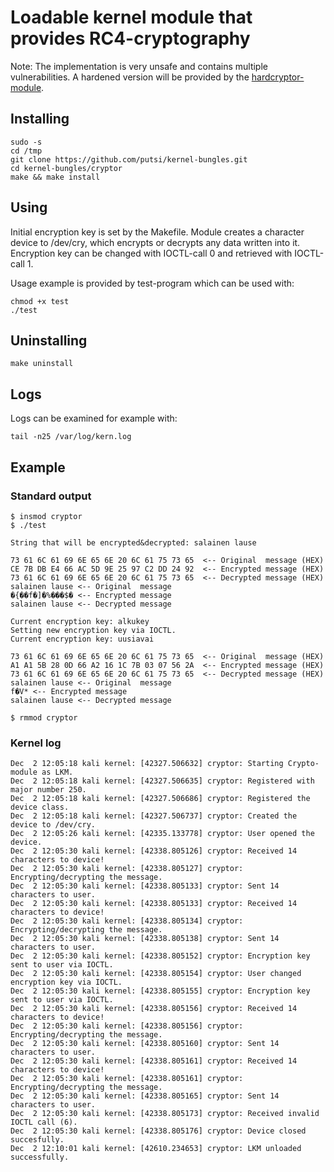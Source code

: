 # Loadable kernel module that provides RC4-cryptography

Note: The implementation is very unsafe and contains multiple vulnerabilities.  A hardened version will be provided by the [hardcryptor-module](https://github.com/putsi/kernel-bungles/tree/master/hardcryptor).

## Installing
```
sudo -s
cd /tmp
git clone https://github.com/putsi/kernel-bungles.git
cd kernel-bungles/cryptor
make && make install
```

## Using
Initial encryption key is set by the Makefile.
Module creates a character device to /dev/cry, which encrypts or decrypts any data written into it.
Encryption key can be changed with IOCTL-call 0 and retrieved with IOCTL-call 1.

Usage example is provided by test-program which can be used with:
```
chmod +x test
./test
```

## Uninstalling
```
make uninstall
```

## Logs
Logs can be examined for example with:
```
tail -n25 /var/log/kern.log
```

## Example
### Standard output
```
$ insmod cryptor
$ ./test

String that will be encrypted&decrypted: salainen lause

73 61 6C 61 69 6E 65 6E 20 6C 61 75 73 65  <-- Original  message (HEX)
CE 7B DB E4 66 AC 5D 9E 25 97 C2 DD 24 92  <-- Encrypted message (HEX)
73 61 6C 61 69 6E 65 6E 20 6C 61 75 73 65  <-- Decrypted message (HEX)
salainen lause <-- Original  message
�{��f�]�%���$� <-- Encrypted message
salainen lause <-- Decrypted message

Current encryption key: alkukey
Setting new encryption key via IOCTL.
Current encryption key: uusiavai

73 61 6C 61 69 6E 65 6E 20 6C 61 75 73 65  <-- Original  message (HEX)
A1 A1 5B 28 0D 66 A2 16 1C 7B 03 07 56 2A  <-- Encrypted message (HEX)
73 61 6C 61 69 6E 65 6E 20 6C 61 75 73 65  <-- Decrypted message (HEX)
salainen lause <-- Original  message
f�V* <-- Encrypted message
salainen lause <-- Decrypted message

$ rmmod cryptor
```
### Kernel log
```
Dec  2 12:05:18 kali kernel: [42327.506632] cryptor: Starting Crypto-module as LKM.
Dec  2 12:05:18 kali kernel: [42327.506635] cryptor: Registered with major number 250.
Dec  2 12:05:18 kali kernel: [42327.506686] cryptor: Registered the device class.
Dec  2 12:05:18 kali kernel: [42327.506737] cryptor: Created the device to /dev/cry.
Dec  2 12:05:26 kali kernel: [42335.133778] cryptor: User opened the device.
Dec  2 12:05:30 kali kernel: [42338.805126] cryptor: Received 14 characters to device!
Dec  2 12:05:30 kali kernel: [42338.805127] cryptor: Encrypting/decrypting the message.
Dec  2 12:05:30 kali kernel: [42338.805133] cryptor: Sent 14 characters to user.
Dec  2 12:05:30 kali kernel: [42338.805133] cryptor: Received 14 characters to device!
Dec  2 12:05:30 kali kernel: [42338.805134] cryptor: Encrypting/decrypting the message.
Dec  2 12:05:30 kali kernel: [42338.805138] cryptor: Sent 14 characters to user.
Dec  2 12:05:30 kali kernel: [42338.805152] cryptor: Encryption key sent to user via IOCTL.
Dec  2 12:05:30 kali kernel: [42338.805154] cryptor: User changed encryption key via IOCTL.
Dec  2 12:05:30 kali kernel: [42338.805155] cryptor: Encryption key sent to user via IOCTL.
Dec  2 12:05:30 kali kernel: [42338.805156] cryptor: Received 14 characters to device!
Dec  2 12:05:30 kali kernel: [42338.805156] cryptor: Encrypting/decrypting the message.
Dec  2 12:05:30 kali kernel: [42338.805160] cryptor: Sent 14 characters to user.
Dec  2 12:05:30 kali kernel: [42338.805161] cryptor: Received 14 characters to device!
Dec  2 12:05:30 kali kernel: [42338.805161] cryptor: Encrypting/decrypting the message.
Dec  2 12:05:30 kali kernel: [42338.805165] cryptor: Sent 14 characters to user.
Dec  2 12:05:30 kali kernel: [42338.805173] cryptor: Received invalid IOCTL call (6).
Dec  2 12:05:30 kali kernel: [42338.805176] cryptor: Device closed succesfully.
Dec  2 12:10:01 kali kernel: [42610.234653] cryptor: LKM unloaded successfully.
```

